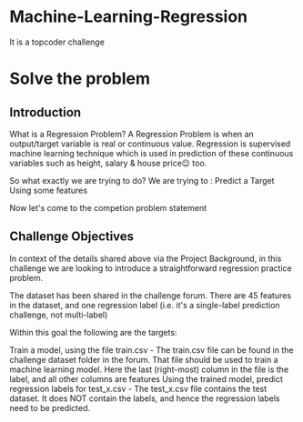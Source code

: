 # Machine-Learning-Regression
It is a topcoder challenge
#  Solve the problem

## Introduction

What is a Regression Problem? A Regression Problem is when an output/target variable is real or continuous value. Regression is supervised machine learning technique which is used in prediction of these continuous variables such as height, salary & house price😉 too.

So what exactly we are trying to do? We are trying to : Predict a Target Using some features

Now let's come to the competion problem statement


## Challenge Objectives
In context of the details shared above via the Project Background, in this challenge we are looking to introduce a straightforward regression practice problem.

The dataset has been shared in the challenge forum. There are 45 features in the dataset, and one regression label (i.e. it's a single-label prediction challenge, not multi-label)

Within this goal the following are the targets:

Train a model, using the file train.csv - The train.csv file can be found in the challenge dataset folder in the forum. That file should be used to train a machine learning model. Here the last (right-most) column in the file is the label, and all other columns are features
Using the trained model, predict regression labels for test_x.csv - The test_x.csv file contains the test dataset. It does NOT contain the labels, and hence the regression labels need to be predicted.

